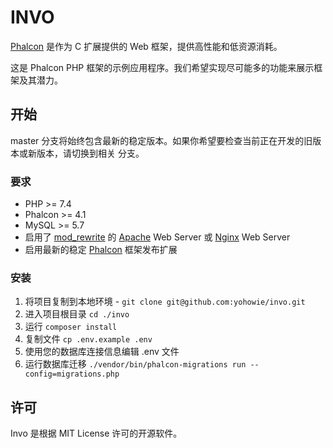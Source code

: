 # INVO

[Phalcon][1] 是作为 C 扩展提供的 Web 框架，提供高性能和低资源消耗。

这是 Phalcon PHP 框架的示例应用程序。我们希望实现尽可能多的功能来展示框架及其潜力。

## 开始

master 分支将始终包含最新的稳定版本。如果你希望要检查当前正在开发的旧版本或新版本，请切换到相关
分支。 

### 要求

* PHP >= 7.4
* Phalcon >= 4.1
* MySQL >= 5.7
* 启用了 [mod_rewrite][2] 的 [Apache][3] Web Server 或 [Nginx][4] Web Server
* 启用最新的稳定 [Phalcon][5] 框架发布扩展 

### 安装

1. 将项目复制到本地环境 - `git clone git@github.com:yohowie/invo.git`
2. 进入项目根目录 `cd ./invo`
3. 运行 `composer install`
4. 复制文件 `cp .env.example .env`
5. 使用您的数据库连接信息编辑 .env 文件
6. 运行数据库迁移 `./vendor/bin/phalcon-migrations run --config=migrations.php`

## 许可

Invo 是根据 MIT License 许可的开源软件。

[1]: https://phalcon.io/
[2]: http://httpd.apache.org/docs/current/mod/mod_rewrite.html
[3]: http://httpd.apache.org/
[4]: http://nginx.org/
[5]: https://github.com/phalcon/cphalcon/releases
